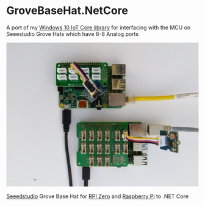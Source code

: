 # GroveBaseHat.NetCore
A port of my [Windows 10 IoT Core library](https://github.com/KiwiBryn/GroveBaseHatWindows10IoTCore) for interfacing with the MCU on Seeestudio Grove Hats which have 6-8 Analog ports

![Grove ](GroveRPIHat.jpg)

[Seeedstudio](http://www.seeedstudio.com) Grove Base Hat for [RPI Zero](https://www.seeedstudio.com/Grove-Base-Hat-for-Raspberry-Pi-Zero.html) and [Raspberry Pi](https://www.seeedstudio.com/Grove-Base-Hat-for-Raspberry-Pi.html) to .NET Core
